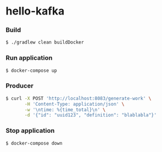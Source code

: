 # hello-kafka


### Build
```bash
$ ./gradlew clean buildDocker
```

### Run application
```bash
$ docker-compose up
```

### Producer
```bash
$ curl -X POST 'http://localhost:8083/generate-work' \
       -H 'Content-Type: application/json' \
       -w '\ntime: %{time_total}\n' \
       -d '{"id": "uuid123", "definition": "blablabla"}'
```

### Stop application
```bash
$ docker-compose down
```

